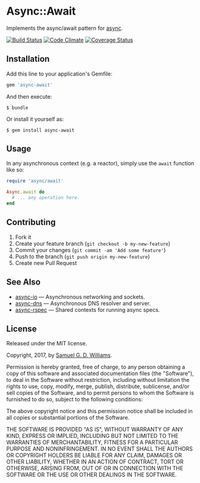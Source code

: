 # Async::Await

Implements the async/await pattern for [async].

[![Build Status](https://secure.travis-ci.org/socketry/async-await.svg)](http://travis-ci.org/socketry/async-await)
[![Code Climate](https://codeclimate.com/github/socketry/async-await.svg)](https://codeclimate.com/github/socketry/async-await)
[![Coverage Status](https://coveralls.io/repos/socketry/async-await/badge.svg)](https://coveralls.io/r/socketry/async-await)

[async]: https://github.com/socketry/async

## Installation

Add this line to your application's Gemfile:

```ruby
gem 'async-await'
```

And then execute:

	$ bundle

Or install it yourself as:

	$ gem install async-await

## Usage

In any asynchronous context (e.g. a reactor), simply use the `await` function like so:

```ruby
require 'async/await'

Async.await do
  # ... any operation here.
end
```

## Contributing

1. Fork it
2. Create your feature branch (`git checkout -b my-new-feature`)
3. Commit your changes (`git commit -am 'Add some feature'`)
4. Push to the branch (`git push origin my-new-feature`)
5. Create new Pull Request

## See Also

- [async-io](https://github.com/socketry/async-io) — Asynchronous networking and sockets.
- [async-dns](https://github.com/socketry/async-dns) — Asynchronous DNS resolver and server.
- [async-rspec](https://github.com/socketry/async-rspec) — Shared contexts for running async specs.

## License

Released under the MIT license.

Copyright, 2017, by [Samuel G. D. Williams](http://www.codeotaku.com/samuel-williams).

Permission is hereby granted, free of charge, to any person obtaining a copy
of this software and associated documentation files (the "Software"), to deal
in the Software without restriction, including without limitation the rights
to use, copy, modify, merge, publish, distribute, sublicense, and/or sell
copies of the Software, and to permit persons to whom the Software is
furnished to do so, subject to the following conditions:

The above copyright notice and this permission notice shall be included in
all copies or substantial portions of the Software.

THE SOFTWARE IS PROVIDED "AS IS", WITHOUT WARRANTY OF ANY KIND, EXPRESS OR
IMPLIED, INCLUDING BUT NOT LIMITED TO THE WARRANTIES OF MERCHANTABILITY,
FITNESS FOR A PARTICULAR PURPOSE AND NONINFRINGEMENT. IN NO EVENT SHALL THE
AUTHORS OR COPYRIGHT HOLDERS BE LIABLE FOR ANY CLAIM, DAMAGES OR OTHER
LIABILITY, WHETHER IN AN ACTION OF CONTRACT, TORT OR OTHERWISE, ARISING FROM,
OUT OF OR IN CONNECTION WITH THE SOFTWARE OR THE USE OR OTHER DEALINGS IN
THE SOFTWARE.
